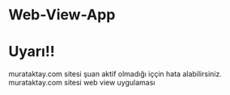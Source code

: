 # Web-View-App
# Uyarı!!
murataktay.com sitesi şuan aktif olmadığı iççin hata alabilirsiniz.
murataktay.com sitesi web view uygulaması
